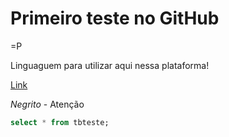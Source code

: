 # Primeiro teste no GitHub

=P


Linguaguem para utilizar aqui nessa plataforma!

[Link](https://docs.github.com/pt/get-started/writing-on-github/getting-started-with-writing-and-formatting-on-github/basic-writing-and-formatting-syntax)

*Negrito* - Atenção

```sql
select * from tbteste;
```
